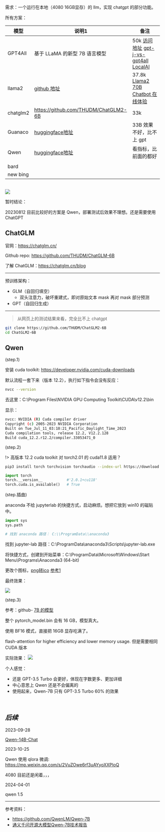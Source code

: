 
需求：一个运行在本地（4080 16GB显存）的 llm，实现 chatgpt 的部分功能。


所有方案：

| 模型     | 说明1                                                                         | 备注                                                                                                                                                                  |
| -------- | ----------------------------------------------------------------------------- | --------------------------------------------------------------------------------------------------------------------------------------------------------------------- |
| GPT4All  | 基于 LLaMA 的新型 7B 语言模型                                                 | 50k [访问地址](https://github.com/nomic-ai/gpt4all) [gpt-j-vs-gpt4all](https://sapling.ai/llm/gpt-j-vs-gpt4all) [LocalAI](https://localai.io/basics/getting_started/) |
| llama2   | [github 地址](https://github.com/facebookresearch/llama)                      | 37.8k [Llama2 70B Chatbot 在线体验](https://huggingface.co/spaces/ysharma/Explore_llamav2_with_TGI)                                                                   |
| chatglm2 | https://github.com/THUDM/ChatGLM2-6B                                          | 33k                                                                                                                                                                   |
| Guanaco  | [huggingface地址](https://huggingface.co/spaces/uwnlp/guanaco-playground-tgi) | 33B 效果不好，比不上 gpt                                                                                                                                              |
| Qwen     | [huggingface地址](https://huggingface.co/Qwen/Qwen-7B-Chat)                   | 看指标，比前面的都好                                                                                                                                                  |
|          |                                                                               |                                                                                                                                                                       |
| bard     |                                                                               |                                                                                                                                                                       |
| new bing |                                                                               |                                                                                                                                                                       |


</br>

<img src="https://img-1301102143.cos.ap-beijing.myqcloud.com/20230820150811.png">

</br>

暂时结论：


20230812 目前比较好的方案是 Qwen，部署测试后效果不理想。还是需要使用 ChatGPT


## ChatGLM

官网：https://chatglm.cn/ 

Github repo: https://github.com/THUDM/ChatGLM-6B

了解 ChatGLM：https://chatglm.cn/blog

------------

预训练架构：
- GLM（自回归填空）
  - 双头注意力，破坏重建式，即对原始文本 mask 再对 mask 部分预测
- GPT（自回归生成）

------------

>从网页上的测试结果来看，完全比不上 chatgpt

```bash
git clone https://github.com/THUDM/ChatGLM2-6B
cd ChatGLM2-6B
```


## Qwen

(step.1)

安装 cuda toolkit: https://developer.nvidia.com/cuda-downloads

默认流程一套下来（版本 12.2），执行如下指令会没有反应：

```bash
nvcc --version
```

去这里：C:\Program Files\NVIDIA GPU Computing Toolkit\CUDA\v12.2\bin

显示：

```bash
nvcc: NVIDIA (R) Cuda compiler driver
Copyright (c) 2005-2023 NVIDIA Corporation
Built on Tue_Jul_11_03:10:21_Pacific_Daylight_Time_2023
Cuda compilation tools, release 12.2, V12.2.128
Build cuda_12.2.r12.2/compiler.33053471_0
```

(step.2)

!> 高版本 12.2 cuda toolkit 对 torch2.01 的 cuda11.8 适用？

```bash
pip3 install torch torchvision torchaudio --index-url https://download.pytorch.org/whl/cu118
```

```python
import torch
torch.__version__           #'2.0.1+cu118'
torch.cuda.is_available()   # True
```



(step.插曲)

anaconda 不给 jupyterlab 的快捷方式，启动麻烦。想把它放到 win10 的磁贴中。

```python
import sys
sys.path

# 找到 anaconda 路径： C:\\ProgramData\\anaconda3
```

找到 jupyter-lab 路径：C:\ProgramData\anaconda3\Scripts\jupyter-lab.exe

将快捷方式，创建到开始菜单：C:\ProgramData\Microsoft\Windows\Start Menu\Programs\Anaconda3 (64-bit)

更改个图标，[png转ico](https://png2icojs.com/zh/) [参考1](https://blog.csdn.net/m0_60841773/article/details/127071717)

最终效果：

<img src="https://img-1301102143.cos.ap-beijing.myqcloud.com/20230812002622.png">



(step.3)

参考：github- [7B 的模型](https://github.com/QwenLM/Qwen-7B)

整个 pytorch_model.bin 会有 16 GB，模型真大。

使用 BF16 模式，直接把 16GB 显存吃满了。

flash-attention for higher efficiency and lower memory usage. 但是需要相同 CUDA 版本



实际效果：
<img src="https://img-1301102143.cos.ap-beijing.myqcloud.com/20230812225302.png">


个人感觉：
- 还是 GPT-3.5 Turbo 会更好，体现在字数更多、更加详细
- 中心意思上 Qwen 还是不会偏离的
- 使用起来，Qwen-7B 只有 GPT-3.5 Turbo 60% 的效果

</br>

## _后续_

2023-09-28

[Qwen-14B-Chat](https://modelscope.cn/models/qwen/Qwen-14B-Chat/summary)

2023-10-25

Qwen 使用 qlora 微调: https://mp.weixin.qq.com/s/2VuZOwe6rf3uAYyoXXPloQ

4080 目前还是闲着，，，

2024-04-01

qwen 1.5

-------------------

参考资料：
- https://github.com/QwenLM/Qwen-7B
- [通义千问开源大模型Qwen-7B技术报告](https://zhuanlan.zhihu.com/p/648007297)